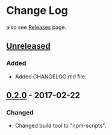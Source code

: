 # Change Log
also see [Releases](https://github.com/archco/scss-palette/releases) page.

## [Unreleased]
### Added
- Added CHANGELOG.md file.

## [0.2.0] - 2017-02-22
### Changed
- Changed build tool to "npm-scripts".


[Unreleased]: https://github.com/archco/scss-palette/compare/v0.2.0...master
[0.2.0]: https://github.com/archco/scss-palette/compare/v0.1.3...v0.2.0
